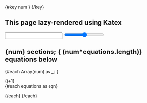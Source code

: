 {#key num }
<MathLazyRenderer />
{/key}

<script>

    import MathLazyRenderer from "$lib/MathJaxer.svelte"
    import { isDarkMode } from "$lib/store.js";
  
    let numMax = 1000
    let num = numMax


    let equations = [
        "\\int_{M}d\\omega=\\int_{\\partial M}\\omega",
        "G_{\\mu\\nu}\\,+\\,\\Lambda g_{\\mu\\nu}\\,=\\,\\kappa T_{\\mu\\nu}",
        " (i\\hbar\\gamma^\\mu \\partial_\\mu  - mc) \\ \\psi = 0 ",
        "\\left\\langle{e^{-\\beta\\,W}}\\right\\rangle = \\,{e^{-\\beta\\,\\triangle\\,F}}",
        "z_{n+1}\\,=\\,z_{n}^{2}\\,+\\,c",
    ];


    let x=2

    $: proseInvert = $isDarkMode ? "prose-invert" : ""
</script>




<article class="prose lg:prose-lg {proseInvert}">


# This page lazy-rendered using Katex

<input type="number" min="1" max={numMax} bind:value={num} />
<input type="range" min="1" max={numMax} bind:value={num} />

## {num} sections; { (num*equations.length)} equations below 

{#each Array(num) as _,j } 
<div>
{j+1}
</div>
{#each equations as eqn}
<p class="p-1 text-red-400" d m={eqn}/>
{/each}
{/each}




</article>

